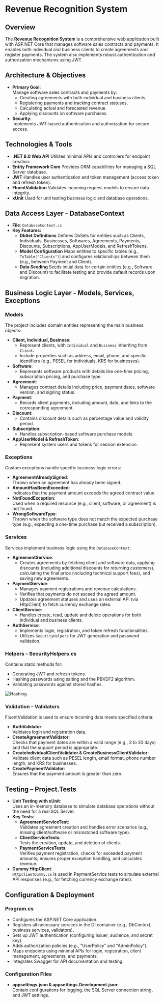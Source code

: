 # Revenue Recognition System

## Overview
The **Revenue Recognition System** is a comprehensive web application built with ASP.NET Core that manages software sales contracts and payments. It enables both individual and business clients to create agreements and register payments. The system also implements robust authentication and authorization mechanisms using JWT.

## Architecture & Objectives
- **Primary Goal**:  
  Manage software sales contracts and payments by:
  - Creating agreements with both individual and business clients.
  - Registering payments and tracking contract statuses.
  - Calculating actual and forecasted revenue.
  - Applying discounts on software purchases.
- **Security**:  
  Implements JWT-based authentication and authorization for secure access.

## Technologies & Tools
- **.NET 8.0 Web API** Utilizes minimal APIs and controllers for endpoint creation.
- **Entity Framework Core** Provides ORM capabilities for managing a SQL Server database.
- **JWT** Handles user authentication and token management (access token and refresh token).
- **FluentValidation** Validates incoming request models to ensure data integrity.
- **xUnit** Used for unit testing business logic and database operations.

## Data Access Layer - DatabaseContext
- **File**: `DatabaseContext.cs`
- **Key Features:**
  - **DbSet Definitions** Defines DbSets for entities such as Clients, Individuals, Businesses, Softwares, Agreements, Payments, Discounts, Subscriptions, AppUserModels, and RefreshTokens.
  - **Model Configuration** Maps entities to specific tables (e.g., `ToTable("Clients")`) and configures relationships between them (e.g., between Payment and Client).
  - **Data Seeding** Seeds initial data for certain entities (e.g., Software and Discount) to facilitate testing and provide default records upon migration.

## Business Logic Layer - Models, Services, Exceptions

### Models
The project includes domain entities representing the main business objects:
- **Client, Individual, Business**:  
  - Represent clients, with `Individual` and `Business` inheriting from `Client`.
  - Include properties such as address, email, phone, and specific identifiers (e.g., PESEL for individuals, KRS for businesses).
- **Software**:  
  - Represents software products with details like one-time pricing, subscription pricing, and purchase type.
- **Agreement**:  
  - Manages contract details including price, payment dates, software version, and signing status.
- **Payment**:  
  - Records client payments, including amount, date, and links to the corresponding agreement.
- **Discount**:  
  - Contains discount details such as percentage value and validity period.
- **Subscription**:  
  - Handles subscription-based software purchase models.
- **AppUserModel & RefreshToken**:  
  - Represent system users and tokens for session extension.

### Exceptions
Custom exceptions handle specific business logic errors:
- **AgreementAlreadySigned**:  
  Thrown when an agreement has already been signed.
- **AmountHasBeenExceeded**:  
  Indicates that the payment amount exceeds the agreed contract value.
- **NotFoundException**:  
  Used when a required resource (e.g., client, software, or agreement) is not found.
- **WrongSoftwareType**:  
  Thrown when the software type does not match the expected purchase type (e.g., expecting a one-time purchase but received a subscription).

### Services
Services implement business logic using the `DatabaseContext`:
- **AgreementService**:  
  - Creates agreements by fetching client and software data, applying discounts (including additional discounts for returning customers), calculating the final price (including technical support fees), and saving new agreements.
- **PaymentService**:  
  - Manages payment registrations and revenue calculations.
  - Verifies that payments do not exceed the agreed amount.
  - Updates agreement statuses and uses an external API (via HttpClient) to fetch currency exchange rates.
- **ClientService**:  
  - Handles create, read, update and delete operations for both individual and business clients.
- **AuthService**:  
  - Implements login, registration, and token refresh functionalities.
  - Utilizes `SecurityHelpers` for JWT generation and password validation.

### Helpers – SecurityHelpers.cs
Contains static methods for:
- Generating JWT and refresh tokens.
- Hashing passwords using salting and the PBKDF2 algorithm.
- Validating passwords against stored hashes.

![Hashing](https://carlpaton.github.io/d/salted-hash/password-hash-salt-1.png)

### Validation – Validators
FluentValidation is used to ensure incoming data meets specified criteria:
- **AuthValidator**:  
  Validates login and registration data.
- **CreateAgreementValidator**:  
  Checks that payment dates are within a valid range (e.g., 3 to 30 days) and that the support period is appropriate.
- **CreateIndividualClientValidator & CreateBusinessClientValidator**:  
  Validate client data such as PESEL length, email format, phone number length, and KRS for businesses.
- **CreatePaymentValidator**:  
  Ensures that the payment amount is greater than zero.

## Testing – Project.Tests
- **Unit Testing with xUnit**:  
  Uses an in-memory database to simulate database operations without the need for a real SQL Server.
- **Key Tests**:
  - **AgreementServiceTest**:  
    Validates agreement creation and handles error scenarios (e.g., missing client/software or mismatched software type).
  - **ClientServiceTests**:  
    Tests the creation, update, and deletion of clients.
  - **PaymentServiceTests**:  
    Verifies payment registration, checks for exceeded payment amounts, ensures proper exception handling, and calculates revenue.
- **Dummy HttpClient**:  
  `HttpClientDummy.cs` is used in PaymentService tests to simulate external API responses (e.g., for fetching currency exchange rates).

## Configuration & Deployment

### Program.cs
- Configures the ASP.NET Core application.
- Registers all necessary services in the DI container (e.g., DbContext, business services, validators).
- Sets up JWT authentication (configuring issuer, audience, and secret key).
- Adds authorization policies (e.g., "UserPolicy" and "AdminPolicy").
- Maps endpoints using minimal APIs for login, registration, client management, agreements, and payments.
- Integrates Swagger for API documentation and testing.

### Configuration Files
- **appsettings.json & appsettings.Development.json**:  
  Contain configurations for logging, the SQL Server connection string, and JWT settings.

